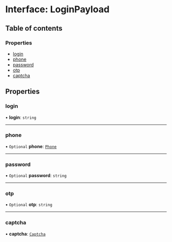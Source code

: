# Interface: LoginPayload

## Table of contents

### Properties

- [login](LoginPayload.md#login)
- [phone](LoginPayload.md#phone)
- [password](LoginPayload.md#password)
- [otp](LoginPayload.md#otp)
- [captcha](LoginPayload.md#captcha)

## Properties

### login

• **login**: `string`

___

### phone

• `Optional` **phone**: [`Phone`](Phone.md)

___

### password

• `Optional` **password**: `string`

___

### otp

• `Optional` **otp**: `string`

___

### captcha

• **captcha**: [`Captcha`](Captcha.md)
